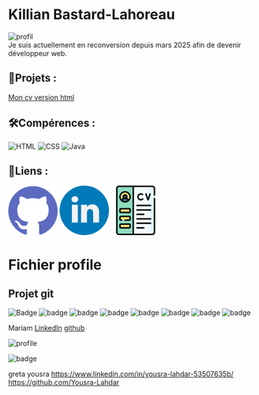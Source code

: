 
# Killian Bastard-Lahoreau
![profil](https://avatars.githubusercontent.com/u/207696198?s=96&v=4)  
Je suis actuellement en reconversion depuis mars 2025 afin de devenir développeur web.
## 📄Projets :
<a href="../CVhtml/Index.html">Mon cv version html</a>
## 🛠️Compérences :
![HTML](https://img.shields.io/badge/-HTML-E34F26?style=flat&logo=html5&logoColor=white)
![CSS](https://img.shields.io/badge/-CSS-1572B6?style=flat&logo=css3&logoColor=white)
![Java](https://img.shields.io/badge/-Java-007396?style=flat&logo=java&logoColor=white)
## 🔗Liens : 
<div>
<style type="text/css">
    .icone {
        width: 100px
    }
</style>
<a href="https://github.com/Killian-bl"><img class="icone" src="github.png"></a>
<a href="https://www.linkedin.com/in/killianbastardlahoreau/"><img class="icone" src="linkedin.png"></a>
<a href="../CVkillian.pdf"><img class="icone" src="cv.png"></a>
</div>

# Fichier profile


## Projet git
![Badge](https://img.shields.io/badge/github-%23181717?logo=github)
![badge](https://img.shields.io/badge/python-white?logo=python&logoColor=white&color=%233776AB)
![badge](https://img.shields.io/badge/python_Framework-FastAPI-white?logo=python&logoColor=white&color=%2305998b)
![badge](https://img.shields.io/badge/postgresql-white?logo=postgresql&logoColor=white&color=%234169E1)
![badge](https://img.shields.io/badge/Docker-white?logo=docker&logoColor=white&color=%232496ED)
![badge](https://img.shields.io/badge/Discord-white?logo=discord&logoColor=white&color=%235865F2)
![badge](https://img.shields.io/badge/D3js-white?logo=d3&logoColor=white&color=%23F9A03C)
![badge](https://img.shields.io/badge/JSON-white?logo=json&logoColor=white&color=%23000000)

Mariam
[LinkedIn](https://www.linkedin.com/in/mariam-nzeyimana/)
[github](https://github.com/MariamNze)

![profile](https://avatars.githubusercontent.com/u/206724389?s=96&v=4)

![badge](https://img.shields.io/badge/linkedin-white?logo=json&logoColor=white&color=%23000000)


greta
yousra 
https://www.linkedin.com/in/yousra-lahdar-53507635b/
https://github.com/Yousra-Lahdar

